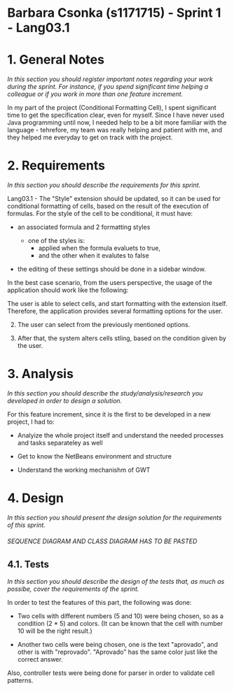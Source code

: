 **Barbara Csonka** (s1171715) - Sprint 1 - Lang03.1
===============================

# 1. General Notes

*In this section you should register important notes regarding your work during the sprint. For instance, if you spend significant time helping a colleague or if you work in more than one feature increment.*

In my part of the project (Conditional Formatting Cell), I spent significant time to get the specification clear, even for myself. Since I have never used Java programming until now, I needed help to be a bit more familiar with the language - tehrefore, my team was really helping and patient with me, and they helped me everyday to get on track with the project. 


# 2. Requirements

*In this section you should describe the requirements for this sprint.*


Lang03.1 - The "Style" extension should be updated, so it can be used for conditional formatting of cells, based on the result of the execution of formulas. For the style of the cell to be conditional, it must have:

- an associated formula and 2 formatting styles
	- one of the styles is:
		* applied when the formula evaluets to true,
		* and the other when it evalutes to false

- the editing of these settings should be done in a sidebar window.

In the best case scenario, from the users perspective, the usage of the application should work like the following:

The user is able to select cells, and start formatting with the extension itself. Therefore, the application provides several formatting options for the user.

2) The user can select from the previously mentioned options.

3) After that, the system alters cells stling, based on the condition given by the user. 

 

# 3. Analysis

*In this section you should describe the study/analysis/research you developed in order to design a solution.*

For this feature increment, since it is the first to be developed in a new project, I had to:  

- Analyize the whole project itself and understand the needed processes and tasks separateley as well

- Get to know the NetBeans environment and structure

- Understand the working mechanishm of GWT

 

# 4. Design

*In this section you should present the design solution for the requirements of this sprint.*

###### SEQUENCE DIAGRAM AND CLASS DIAGRAM HAS TO BE PASTED ######



## 4.1. Tests

*In this section you should describe the design of the tests that, as much as possibe, cover the requirements of the sprint.*

In order to test the features of this part, the following was done:

- Two cells with different numbers (5 and 10) were being chosen, so as a condition (2 * 5) and colors. (It can be known that the cell with number 10 will be the right result.)

- Another two cells were being chosen, one is the text "aprovado", and other is with "reprovado". "Aprovado" has the same color just like the correct answer. 

Also, controller tests were being done for parser in order to validate cell patterns.



 








